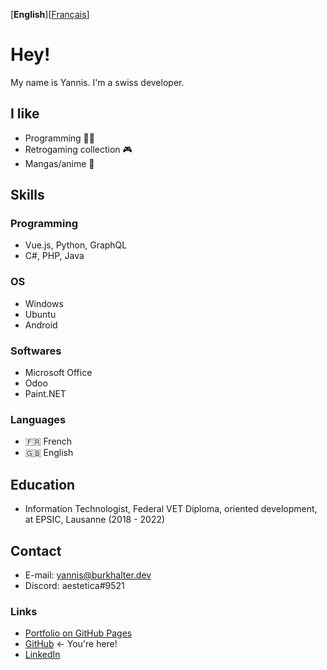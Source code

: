 [**English**][[Français](LISEZMOI.md)]

# Hey!

My name is Yannis. I'm a swiss developer.

## I like

- Programming :man_technologist:
- Retrogaming collection :video_game:
- Mangas/anime :crossed_flags:

## Skills

### Programming

- Vue.js, Python, GraphQL
- C#, PHP, Java

### OS

- Windows
- Ubuntu
- Android

### Softwares

- Microsoft Office
- Odoo
- Paint.NET

### Languages

- :fr: French
- :gb: English

## Education

- Information Technologist, Federal VET Diploma, oriented development, at EPSIC, Lausanne (2018 - 2022)

## Contact

- E-mail: yannis@burkhalter.dev
- Discord: aestetica#9521

### Links

- [Portfolio on GitHub Pages](https://burkhaltery.github.io/en)
- [GitHub](https://github.com/BurkhalterY) ← You're here!
- [LinkedIn](https://www.linkedin.com/in/yannis-burkhalter)
